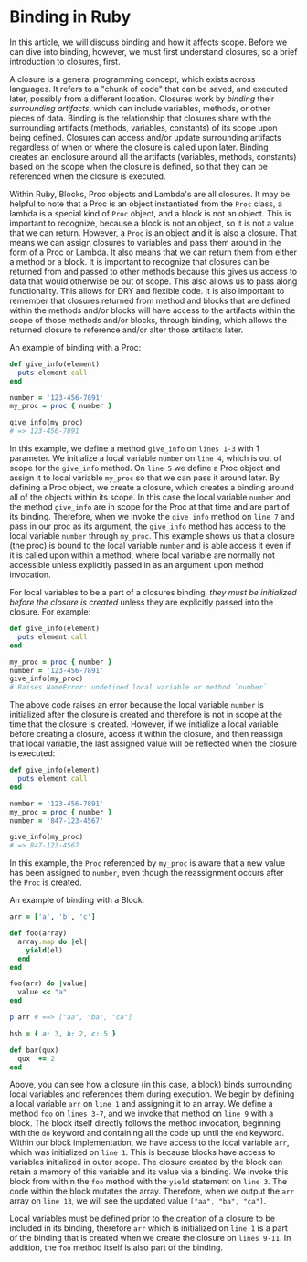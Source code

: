 # Binding in Ruby

In this article, we will discuss binding and how it affects scope. Before we can dive into binding, however, we must first understand closures, so a brief introduction to closures, first.

A closure is a general programming concept, which exists across languages. It refers to a "chunk of code" that can be saved, and executed later, possibly from a different location. Closures work by *binding* their _surrounding artifacts_, which can include variables, methods, or other pieces of data. Binding is the relationship that closures share with the surrounding artifacts (methods, variables, constants) of its scope upon being defined. Closures can access and/or update surrounding artifacts regardless of when or where the closure is called upon later. Binding creates an enclosure around all the artifacts (variables, methods, constants) based on the scope when the closure is defined, so that they can be referenced when the closure is executed. 

Within Ruby, Blocks, Proc objects and Lambda's are all closures. It may be helpful to note that a Proc is an object instantiated from the `Proc` class, a lambda is a special kind of `Proc` object, and a block is not an object. This is important to recognize, because a block is not an object, so it is not a value that we can return. However, a `Proc` is an object and it is also a closure. That means we can assign closures to variables and pass them around in the form of a Proc or Lambda. It also means that we can return them from either a method or a block. It is important to recognize that closures can be returned from and passed to other methods because this gives us access to data that would otherwise be out of scope. This also allows us to pass along functionality. This allows for DRY and flexible code. It is also important to remember that closures returned from method and blocks that are defined within the methods and/or blocks will have access to the artifacts within the scope of those methods and/or blocks, through binding, which allows the returned closure to reference and/or alter those artifacts later.

An example of binding with a Proc:

```ruby
def give_info(element)
  puts element.call 
end

number = '123-456-7891'
my_proc = proc { number }

give_info(my_proc)
# => 123-456-7891
```

In this example, we define a method `give_info` on `lines 1-3` with 1 parameter. We initialize a local variable `number` on `line 4`, which is out of scope for the `give_info` method. On `line 5` we define a Proc object and assign it to local variable `my_proc` so that we can pass it around later. By defining a Proc object, we create a closure, which creates a binding around all of the objects within its scope. In this case the local variable `number` and the method `give_info` are in scope for the Proc at that time and are part of its binding. Therefore, when we invoke the `give_info` method on `line 7` and pass in our proc as its argument, the `give_info` method has access to the local variable `number` through `my_proc`.  This example shows us that a closure (the proc) is bound to the local variable `number` and is able access it even if it is called upon within a method, where local variable are normally not accessible unless explicitly passed in as an argument upon method invocation. 

For local variables to be a part of a closures binding, *they must be initialized before the closure is created* unless they are explicitly passed into the closure. For example:

```ruby
def give_info(element)
  puts element.call 
end

my_proc = proc { number }
number = '123-456-7891'
give_info(my_proc)
# Raises NameError: undefined local variable or method `number`
```

The above code raises an error because the local variable `number` is initialized after the closure is created and therefore is not in scope at the time that the closure is created. However, if we initialize a local variable before creating a closure, access it within the closure, and then reassign that local variable, the last assigned value will be reflected when the closure is executed:

```ruby
def give_info(element)
  puts element.call 
end

number = '123-456-7891'
my_proc = proc { number }
number = '847-123-4567'

give_info(my_proc)
# => 847-123-4567
```

In this example, the `Proc` referenced by `my_proc` is aware that a new value has been assigned to `number`, even though the reassignment occurs after the `Proc` is created.

An example of binding with a Block:
```ruby
arr = ['a', 'b', 'c']

def foo(array)
  array.map do |el|
    yield(el)
  end
end

foo(arr) do |value|
  value << "a"
end

p arr # ==> ["aa", "ba", "ca"]

hsh = { a: 3, b: 2, c: 5 }

def bar(qux)
  qux  += 2
end
```

Above, you can see how a closure (in this case, a block) binds surrounding local variables and references them during execution. We begin by defining a local variable `arr` on `line 1` and assigning it to an array. We define a method `foo` on `lines 3-7`, and we invoke that method on `line 9` with a block. The block itself directly follows the method invocation, beginning with the `do` keyword and containing all the code up until the `end` keyword. Within our block implementation, we have access to the local variable `arr`, which was initialized on `line 1`. This is because blocks have access to variables initialized in outer scope. The closure created by the block can retain a memory of this variable and its value via a binding. We invoke this block from within the `foo` method with the `yield` statement on `line 3`. The code within the block mutates the array. Therefore, when we output the `arr` array on `line 13`, we will see the updated value `["aa", "ba", "ca"]`.

Local variables must be defined prior to the creation of a closure to be included in its binding, therefore `arr` which is initialized on `line 1` is a part of the binding that is created when we create the closure on `lines 9-11`. In addition, the `foo` method itself is also part of the binding.